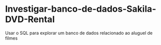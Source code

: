 # Investigar-banco-de-dados-Sakila-DVD-Rental
Usar o SQL para explorar um banco de dados relacionado ao aluguel de filmes
